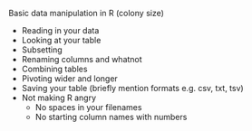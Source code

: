  Basic data manipulation in R (colony size)
- Reading in your data
- Looking at your table
- Subsetting
- Renaming columns and whatnot
- Combining tables
- Pivoting wider and longer
- Saving your table (briefly mention formats e.g. csv, txt, tsv)
- Not making R angry
  - No spaces in your filenames
  - No starting column names with numbers
















